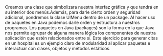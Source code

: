Creamos una clase que simbolizara nuestra interfaz gráfica y que tendrá en su interior dos menús.Además, para darle cierto orden y seguridad adicional, pondremos la clase UIMenu dentro de un package.
Al hacer uso de paquetes en Java podemos darle orden y estructura a nuestros programas. Los paquetes en Java (packages) son la forma en la que Java nos permite agrupar de alguna manera lógica los componentes de nuestra aplicación que estén relacionados entre sí. 
Este ejercicio para generar citas en un hospital es un ejemplo claro de modularidad al aplicar paquetes e interactuar con clases, objetos y métodos estáticos.

